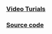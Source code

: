 ### [Video Turials](https://www.pinecone.io/learn/llama-2/)
### [Source code](https://github.com/pinecone-io/examples/tree/master/learn/generation/llama-index)
